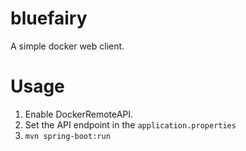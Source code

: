 # bluefairy
A simple docker web client.

# Usage

1. Enable DockerRemoteAPI.
2. Set the API endpoint in the `application.properties`
3. `mvn spring-boot:run`
